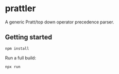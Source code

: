 # prattler
A generic Pratt/top down operator precedence parser.


## Getting started

```bash
npm install
```

Run a full build:

```bash
npx run
```

